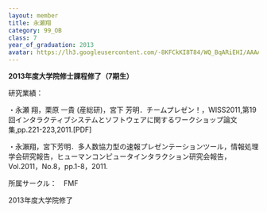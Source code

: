 ```yaml
---
layout: member
title: 永瀬翔
category: 99_OB
class: 7
year_of_graduation: 2013
avatar: https://lh3.googleusercontent.com/-8KFCkKI8T84/WQ_BqARiEHI/AAAAAAAAqMY/IA1dss7eJIs0W8DsQ3irXWOFW1gsgQEMACLcB/p-s300/nagase-2.png
---
```

**2013年度大学院修士課程修了（7期生）**

研究業績：

・永瀬 翔，栗原 一貴 (産総研)，宮下 芳明．チームプレゼン！，WISS2011,第19回インタラクティブシステムとソフトウェアに関するワークショップ論文集,pp.221-223,2011.[PDF]



・永瀨翔，宮下芳明．多人数協力型の速報プレゼンテーションツール，情報処理学会研究報告，ヒューマンコンピュータインタラクション研究会報告，Vol.2011，No.8，pp.1-8，2011.



所属サークル：　FMF



2013年度大学院修了